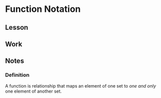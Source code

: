 # Function Notation

## Lesson

## Work

## Notes

### Definition

A function is relationship that maps an element of one set to *one and only* one element of another set.